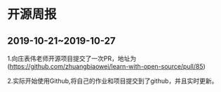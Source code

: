 # 开源周报
## **2019-10-21~2019-10-27**
1.向庄表伟老师开源项目提交了一次PR，地址为 (https://github.com/zhuangbiaowei/learn-with-open-source/pull/85)

2.实际开始使用Github,将自己的作业和项目提交到了github，并且实时更新。


